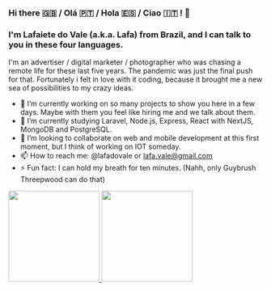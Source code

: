 ### Hi there 🇬🇧 / Olá :portugal: / Hola :es: / Ciao :it: ! :call_me_hand:
### I'm Lafaiete do Vale (a.k.a. Lafa) from Brazil, and I can talk to you in these four languages.

I'm an advertiser / digital marketer / photographer who was chasing a remote life for these last five years. The pandemic was just the final push for that.
Fortunately i felt in love with it coding, because it brought me a new sea of possibilities to my crazy ideas.

- 🔭 I’m currently working on so many projects to show you here in a few days. Maybe with them you feel like hiring me and we talk about them.
- 🌱 I’m currently studying Laravel, Node.js, Express, React with NextJS, MongoDB and PostgreSQL.
- 👯 I’m looking to collaborate on web and mobile development at this first moment, but I think of working on IOT someday.
- 📫 How to reach me: @lafadovale or lafa.vale@gmail.com
- ⚡ Fun fact: I can hold my breath for ten minutes. (Nahh, only Guybrush Threepwood can do that)
<div>
  <a href="https://github.com/rafaballerini">
  <img height="180em" src="https://github-readme-stats.vercel.app/api?username=lafadovale&show_icons=true&theme=dracula&include_all_commits=true&count_private=true"/>
  <img height="180em" src="https://github-readme-stats.vercel.app/api/top-langs/?username=lafadovale&layout=compact&langs_count=7&theme=dracula"/>
</div>
